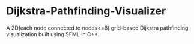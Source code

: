 # Dijkstra-Pathfinding-Visualizer
A 2D(each node connected to nodes&lt;=8) grid-based Dijkstra pathfinding visualization built using SFML in C++.
